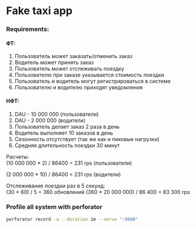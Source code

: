 # Fake taxi app 

### Requirements:

#### ФТ:
1) Пользователь может заказать/отменить заказ
2) Водитель может принять заказ
3) Пользователь может отслеживать поездку
4) Пользователю при заказе указывается стоимость поездки
5) Пользователь и водитель могут регистрироваться в системе
6) Пользователю и водителю приходят уведомления

#### НФТ:
1) DAU - 10 000 000 (пользователи)
2) DAU - 2 000 000 (водители)
3) Пользователь делает заказ 2 раза в день
4) Водитель выполняет 10 заказов в день
5) Сезонность отсутствует (так же как и пиковые нагрузки)
6) Средняя длительность поездки 30 минут



Расчеты:  
(10 000 000 * 2) / 86400 = 231 rps (пользователи)

(2 000 000 * 10) / 86400 = 231 rps (водители)

Отслеживание поездки раз в 5 секунд:  
(30 * 60) / 5 = 360 обновлений
(360 * 20 000 000) / 86 400 = 83 300 rps


### Profile all system with perforator

```bash
perforator record -a --duration 1m --serve ":9600"
```